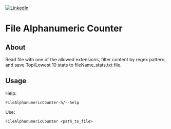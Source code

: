 [![LinkedIn][linkedin-shield]][linkedin-url]

# File Alphanumeric Counter

## About
Read file with one of the allowed extensions, filter content by regex pattern, and save Top/Lowest 10 stats to fileName_stats.txt file.

## Usage

Help:
```
FileAlphanumericCounter-h/--help
```
Use:
```
FileAlphanumericCounter <path_to_file>
```

[linkedin-shield]: https://img.shields.io/badge/-LinkedIn-black.svg?style=flat-square&logo=linkedin&colorB=555
[linkedin-url]: https://www.linkedin.com/in/krzysztof-m-zajaczkowski/